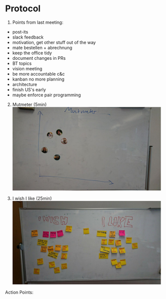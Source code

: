 # Protocol

1. Points from last meeting:

* post-its
* slack feedback
* motivation, get other stuff out of the way
* mate bestellen + abrechnung
* keep the office tidy
* document changes in PRs
* BT topics
* vision meeting
* be more accountable c&c
* kanban no more planning
* architecture
* finish US's early
* maybe enforce pair programming



2. Mutmeter (5min)
![](../images/2019-02-21-Mutmeter.jpg)


3. I wish I like (25min)
![](../images/2019-02-21-I-Wish-I-Like.jpg)

Action Points:


